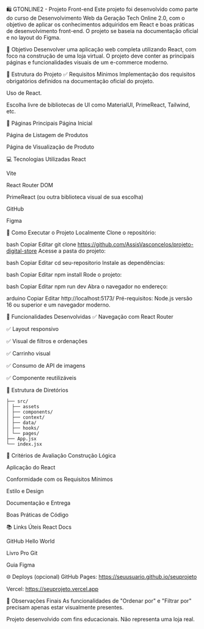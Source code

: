 🛍️ GTONLINE2 - Projeto Front-end
Este projeto foi desenvolvido como parte do curso de Desenvolvimento Web da Geração Tech Online 2.0, com o objetivo de aplicar os conhecimentos adquiridos em React e boas práticas de desenvolvimento front-end. O projeto se baseia na documentação oficial e no layout do Figma.

🎯 Objetivo
Desenvolver uma aplicação web completa utilizando React, com foco na construção de uma loja virtual. O projeto deve conter as principais páginas e funcionalidades visuais de um e-commerce moderno.

🧱 Estrutura do Projeto
✅ Requisitos Mínimos
Implementação dos requisitos obrigatórios definidos na documentação oficial do projeto.

Uso de React.

Escolha livre de bibliotecas de UI como MaterialUI, PrimeReact, Tailwind, etc.

📄 Páginas Principais
Página Inicial

Página de Listagem de Produtos

Página de Visualização de Produto

💻 Tecnologias Utilizadas
React

Vite

React Router DOM

PrimeReact (ou outra biblioteca visual de sua escolha)

GitHub

Figma

🚀 Como Executar o Projeto Localmente
Clone o repositório:

bash
Copiar
Editar
git clone https://github.com/AssisVasconcelos/projeto-digital-store
Acesse a pasta do projeto:

bash
Copiar
Editar
cd seu-repositorio
Instale as dependências:

bash
Copiar
Editar
npm install
Rode o projeto:

bash
Copiar
Editar
npm run dev
Abra o navegador no endereço:

arduino
Copiar
Editar
http://localhost:5173/
Pré-requisitos: Node.js versão 16 ou superior e um navegador moderno.

🧪 Funcionalidades Desenvolvidas
✅ Navegação com React Router

✅ Layout responsivo

✅ Visual de filtros e ordenações

✅ Carrinho visual

✅ Consumo de API de imagens

✅ Componente reutilizáveis

📁 Estrutura de Diretórios

```
├── src/
│ ├── assets
│ ├── components/
│ ├── context/
│ ├── data/
│ ├── hooks/
│ └── pages/
├── App.jsx
└── index.jsx
```

📝 Critérios de Avaliação
Construção Lógica

Aplicação do React

Conformidade com os Requisitos Mínimos

Estilo e Design

Documentação e Entrega

Boas Práticas de Código

📚 Links Úteis
React Docs

GitHub Hello World

Livro Pro Git

Guia Figma

🌐 Deploys (opcional)
GitHub Pages: https://seuusuario.github.io/seuprojeto

Vercel: https://seuprojeto.vercel.app

📎 Observações Finais
As funcionalidades de "Ordenar por" e "Filtrar por" precisam apenas estar visualmente presentes.

Projeto desenvolvido com fins educacionais. Não representa uma loja real.
